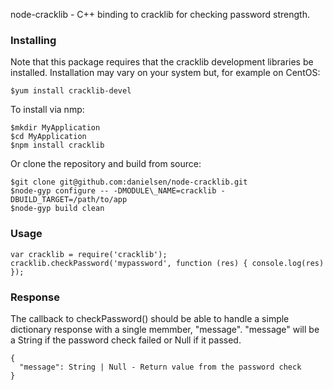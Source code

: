 node-cracklib - C++ binding to cracklib for checking password strength.

### Installing 

Note that this package requires that the cracklib development libraries 
be installed. Installation may vary on your system but, for example on CentOS:

    $yum install cracklib-devel

To install via nmp:
    
    $mkdir MyApplication
    $cd MyApplication
    $npm install cracklib

Or clone the repository and build from source:

    $git clone git@github.com:danielsen/node-cracklib.git
    $node-gyp configure -- -DMODULE\_NAME=cracklib -DBUILD_TARGET=/path/to/app
    $node-gyp build clean

### Usage

    var cracklib = require('cracklib');
    cracklib.checkPassword('mypassword', function (res) { console.log(res) });

### Response

The callback to checkPassword() should be able to handle a simple dictionary
response with a single memmber, "message". "message" will be a String if the
password check failed or Null if it passed.

    {
      "message": String | Null - Return value from the password check
    }
